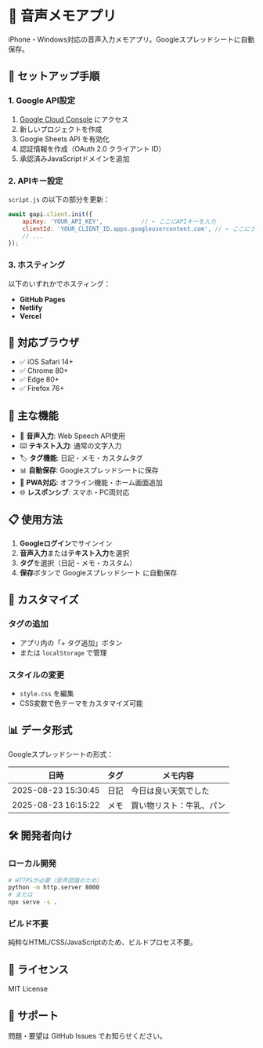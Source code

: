 # 🎤 音声メモアプリ

iPhone・Windows対応の音声入力メモアプリ。Googleスプレッドシートに自動保存。

## 🚀 セットアップ手順

### 1. Google API設定

1. [Google Cloud Console](https://console.cloud.google.com/) にアクセス
2. 新しいプロジェクトを作成
3. Google Sheets API を有効化
4. 認証情報を作成（OAuth 2.0 クライアント ID）
5. 承認済みJavaScriptドメインを追加

### 2. APIキー設定

`script.js` の以下の部分を更新：

```javascript
await gapi.client.init({
    apiKey: 'YOUR_API_KEY',           // ← ここにAPIキーを入力
    clientId: 'YOUR_CLIENT_ID.apps.googleusercontent.com', // ← ここにクライアントIDを入力
    // ...
});
```

### 3. ホスティング

以下のいずれかでホスティング：

- **GitHub Pages**
- **Netlify**
- **Vercel**

## 📱 対応ブラウザ

- ✅ iOS Safari 14+
- ✅ Chrome 80+
- ✅ Edge 80+
- ✅ Firefox 76+

## 🎯 主な機能

- 🎤 **音声入力**: Web Speech API使用
- ⌨️ **テキスト入力**: 通常の文字入力
- 🏷️ **タグ機能**: 日記・メモ・カスタムタグ
- 📊 **自動保存**: Googleスプレッドシートに保存
- 📱 **PWA対応**: オフライン機能・ホーム画面追加
- 🌐 **レスポンシブ**: スマホ・PC両対応

## 📋 使用方法

1. **Googleログイン**でサインイン
2. **音声入力**または**テキスト入力**を選択
3. **タグ**を選択（日記・メモ・カスタム）
4. **保存**ボタンで Googleスプレッドシート に自動保存

## 🔧 カスタマイズ

### タグの追加
- アプリ内の「+ タグ追加」ボタン
- または `localStorage` で管理

### スタイルの変更
- `style.css` を編集
- CSS変数で色テーマをカスタマイズ可能

## 📊 データ形式

Googleスプレッドシートの形式：

| 日時 | タグ | メモ内容 |
|------|------|----------|
| 2025-08-23 15:30:45 | 日記 | 今日は良い天気でした |
| 2025-08-23 16:15:22 | メモ | 買い物リスト：牛乳、パン |

## 🛠️ 開発者向け

### ローカル開発
```bash
# HTTPSが必要（音声認識のため）
python -m http.server 8000
# または
npx serve -s .
```

### ビルド不要
純粋なHTML/CSS/JavaScriptのため、ビルドプロセス不要。

## 📝 ライセンス

MIT License

## 🤝 サポート

問題・要望は GitHub Issues でお知らせください。